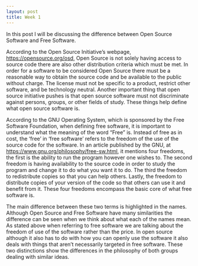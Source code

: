 ```yaml
---
layout: post
title: Week 1
---
```

In this post I will be discussing the difference between Open Source Software and Free Software.

According to the Open Source Initiative’s webpage, https://opensource.org/osd, Open Source is not solely having access to source code there are also other distribution criteria which must be met. In order for a software to be considered Open Source there must be a reasonable way to obtain the source code and be available to the public without charge. The license must not be specific to a product, restrict other software, and be technology neutral. Another important thing that open source initiative pushes is that open source software must not discriminate against persons, groups, or other fields of study. These things help define what open source software is. 

According to the GNU Operating System, which is sponsored by the Free Software Foundation, when defining free software, it is important to understand what the meaning of the word “Free” is. Instead of free as in cost, the ‘free’ in ‘free software’ refers to the freedom of the use of the source code for the software. In an article published by the GNU, at https://www.gnu.org/philosophy/free-sw.html, it mentions four freedoms, the first is the ability to run the program however one wishes to. The second freedom is having availability to the source code in order to study the program and change it to do what you want it to do. The third the freedom to redistribute copies so that you can help others. Lastly, the freedom to distribute copies of your version of the code so that others can use it and benefit from it. These four freedoms encompass the basic core of what free software is. 

The main difference between these two terms is highlighted in the names. Although Open Source and Free Software have many similarities the difference can be seen when we think about what each of the names mean. As stated above when referring to free software we are talking about the freedom of use of the software rather than the price. In open source although it also has to do with how you can openly use the software it also deals with things that aren’t necessarily targeted in free software.  These two distinctions show the differences in the philosophy of both groups dealing with similar ideas.  


